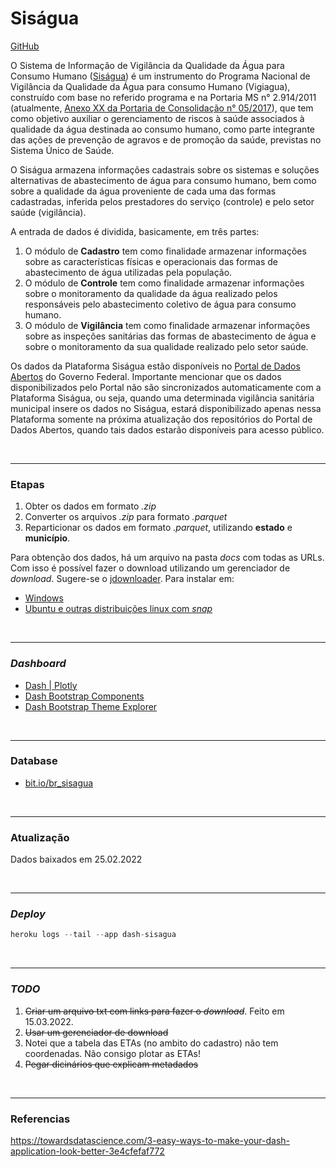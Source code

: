 # Siságua

[GitHub](https://github.com/open-geodata/br_sisagua)

O Sistema de Informação de Vigilância da Qualidade da Água para Consumo Humano ([Siságua](http://sisagua.saude.gov.br/sisagua/login.jsf)) é um instrumento do Programa Nacional de Vigilância da Qualidade da Água para consumo Humano (Vigiagua), construído com base no referido programa e na Portaria MS n° 2.914/2011 (atualmente, [Anexo XX da Portaria de Consolidação n° 05/2017](https://cevs-admin.rs.gov.br/upload/arquivos/201804/26143402-anexo-xx.pdf)), que tem como objetivo auxiliar o gerenciamento de riscos à saúde associados à qualidade da água destinada ao consumo humano, como parte integrante das ações de prevenção de agravos e de promoção da saúde, previstas no Sistema Único de Saúde.

O Siságua armazena informações cadastrais sobre os sistemas e soluções alternativas de abastecimento de água para consumo humano, bem como sobre a qualidade da água proveniente de cada uma das formas cadastradas, inferida pelos prestadores do serviço (controle) e pelo setor saúde (vigilância).

A entrada de dados é dividida, basicamente, em três partes:

1. O módulo de **Cadastro** tem como finalidade armazenar informações sobre as características físicas e operacionais das formas de abastecimento de água utilizadas pela população.
2. O módulo de **Controle** tem como finalidade armazenar informações sobre o monitoramento da qualidade da água realizado pelos responsáveis pelo abastecimento coletivo de água para consumo humano.
3. O módulo de **Vigilância** tem como finalidade armazenar informações sobre as inspeções sanitárias das formas de abastecimento de água e sobre o monitoramento da sua qualidade realizado pelo setor saúde.

Os dados da Plataforma Siságua estão disponíveis no [Portal de Dados Abertos](http://www.dados.gov.br/dataset?tags=SISAGUA) do Governo Federal. Importante mencionar que os dados disponibilizados pelo Portal não são sincronizados automaticamente com a Plataforma Siságua, ou seja, quando uma determinada vigilância sanitária municipal insere os dados no Siságua, estará disponibilizado apenas nessa Plataforma somente na próxima atualização dos repositórios do Portal de Dados Abertos, quando tais dados estarão disponíveis para acesso público.

<br>

---

### Etapas

1. Obter os dados em formato _.zip_
2. Converter os arquivos _.zip_ para formato _.parquet_
3. Reparticionar os dados em formato _.parquet_, utilizando **estado** e **município**.

Para obtenção dos dados, há um arquivo na pasta _docs_ com todas as URLs. Com isso é possível fazer o download utilizando um gerenciador de _download_. Sugere-se o [jdownloader](https://jdownloader.org). Para instalar em:

- [Windows](https://jdownloader.org/download/index)
- [Ubuntu e outras distribuições linux com _snap_](https://snapcraft.io/install/jdownloader2/ubuntu)

<br>

---

### _Dashboard_

- [Dash | Plotly](https://dash.plotly.com/)
- [Dash Bootstrap Components](https://dash-bootstrap-components.opensource.faculty.ai/)
- [Dash Bootstrap Theme Explorer](https://hellodash.pythonanywhere.com/dash_labs)

<br>

---

### Database

- [bit.io/br_sisagua](https://bit.io/michelmetran/br_sisagua)

<br>

---

### Atualização

Dados baixados em 25.02.2022

<br>

---

### _Deploy_

```python
heroku logs --tail --app dash-sisagua
```

<br>

---

### _TODO_

1. <strike>Criar um arquivo txt com links para fazer o _download_</strike>. Feito em 15.03.2022.
2. <strike>Usar um gerenciador de download</strike>
3. Notei que a tabela das ETAs (no ambito do cadastro) não tem coordenadas. Não consigo plotar as ETAs!
4. <strike>Pegar dicinários que explicam metadados</strike>

<br>

---

### Referencias

https://towardsdatascience.com/3-easy-ways-to-make-your-dash-application-look-better-3e4cfefaf772
